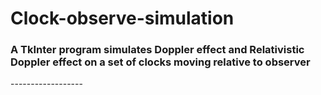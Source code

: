Clock-observe-simulation
==================
<h3>A TkInter program simulates Doppler effect and Relativistic Doppler effect on a set of clocks moving relative to observer</h3>
------------------